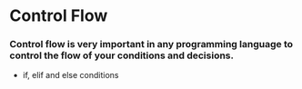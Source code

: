 # Control Flow
### Control flow is very important in any programming language to control the flow of your conditions and decisions.
- if, elif and else conditions
